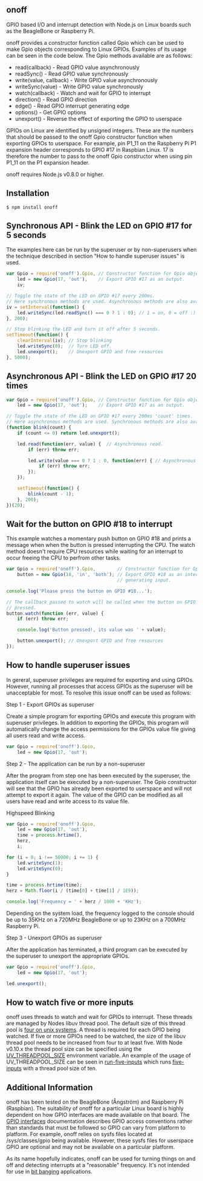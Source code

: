 ## onoff

GPIO based I/O and interrupt detection with Node.js on Linux boards such as the
BeagleBone or Raspberry Pi.

onoff provides a constructor function called Gpio which can be used to make
Gpio objects corresponding to Linux GPIOs. Examples of its usage can be seen in
the code below. The Gpio methods available are as follows:

  * read(callback) - Read GPIO value asynchronously
  * readSync() - Read GPIO value synchronously
  * write(value, callback) - Write GPIO value asynchronously
  * writeSync(value) - Write GPIO value synchronously
  * watch(callback) - Watch and wait for GPIO to interrupt
  * direction() - Read GPIO direction
  * edge() - Read GPIO interrupt generating edge
  * options() - Get GPIO options
  * unexport() - Reverse the effect of exporting the GPIO to userspace

GPIOs on Linux are identified by unsigned integers. These are the numbers that
should be passed to the onoff Gpio constructor function when exporting GPIOs
to userspace. For example, pin P1_11 on the Raspberry Pi P1 expansion header
corresponds to GPIO #17 in Raspbian Linux. 17 is therefore the number to pass
to the onoff Gpio constructor when using pin P1_11 on the P1 expansion header.

onoff requires Node.js v0.8.0 or higher.

## Installation

    $ npm install onoff

## Synchronous API - Blink the LED on GPIO #17 for 5 seconds

The examples here can be run by the superuser or by non-superusers when the
technique described in section "How to handle superuser issues" is used.

```js
var Gpio = require('onoff').Gpio, // Constructor function for Gpio objects.
    led = new Gpio(17, 'out'),    // Export GPIO #17 as an output.
    iv;

// Toggle the state of the LED on GPIO #17 every 200ms.
// Here synchronous methods are used. Asynchronous methods are also available.
iv = setInterval(function() {
    led.writeSync(led.readSync() === 0 ? 1 : 0); // 1 = on, 0 = off :)
}, 200);

// Stop blinking the LED and turn it off after 5 seconds.
setTimeout(function() {
    clearInterval(iv); // Stop blinking
    led.writeSync(0);  // Turn LED off.
    led.unexport();    // Unexport GPIO and free resources
}, 5000);
```

## Asynchronous API - Blink the LED on GPIO #17 20 times

```js
var Gpio = require('onoff').Gpio, // Constructor function for Gpio objects.
    led = new Gpio(17, 'out');    // Export GPIO #17 as an output.

// Toggle the state of the LED on GPIO #17 every 200ms 'count' times.
// Here asynchronous methods are used. Synchronous methods are also available.
(function blink(count) {
    if (count <= 0) return led.unexport();

    led.read(function(err, value) {  // Asynchronous read.
        if (err) throw err;

        led.write(value === 0 ? 1 : 0, function(err) { // Asynchronous write.
            if (err) throw err;
        });
    });

    setTimeout(function() {
        blink(count - 1);
    }, 200);
})(20);
```

## Wait for the button on GPIO #18 to interrupt

This example watches a momentary push button on GPIO #18 and prints a message
when when the button is pressed interrupting the CPU. The watch method doesn't
require CPU resources while waiting for an interrupt to occur freeing the CPU
to perfrom other tasks.

```js
var Gpio = require('onoff').Gpio,        // Constructor function for Gpio objects.
    button = new Gpio(18, 'in', 'both'); // Export GPIO #18 as an interrupt
                                         // generating input.

console.log('Please press the button on GPIO #18...');

// The callback passed to watch will be called when the button on GPIO #18 is
// pressed. 
button.watch(function (err, value) {
    if (err) throw err;

    console.log('Button pressed!, its value was ' + value);

    button.unexport(); // Unexport GPIO and free resources
});
```

## How to handle superuser issues

In gereral, superuser privileges are required for exporting and using GPIOs.
However, running all processes that access GPIOs as the superuser will be
unacceptable for most. To resolve this issue onoff can be used as follows:

Step 1 - Export GPIOs as superuser

Create a simple program for exporting GPIOs and execute this program with
superuser privileges. In addition to exporting the GPIOs, this program will
automatically change the access permissions for the GPIOs value file giving
all users read and write access.

```js
var Gpio = require('onoff').Gpio,
    led = new Gpio(17, 'out');
```

Step 2 - The application can be run by a non-superuser

After the program from step one has been executed by the superuser, the
application itself can be executed by a non-superuser. The Gpio constructor
will see that the GPIO has already been exported to userspace and will not
attempt to export it again. The value of the GPIO can be modified as all
users have read and write access to its value file.

Highspeed Blinking

```js
var Gpio = require('onoff').Gpio,
    led = new Gpio(17, 'out'),
    time = process.hrtime(),
    herz,
    i;

for (i = 0; i !== 50000; i += 1) {
    led.writeSync(1);
    led.writeSync(0);
}

time = process.hrtime(time);
herz = Math.floor(i / (time[0] + time[1] / 1E9));

console.log('Frequency = ' + herz / 1000 + 'KHz');
```

Depending on the system load, the frequency logged to the console should be up
to 35KHz on a 720MHz BeagleBone or up to 23KHz on a 700MHz Raspberry Pi.

Step 3 - Unexport GPIOs as superuser

After the application has terminated, a third program can be executed by the
superuser to unexport the appropriate GPIOs.

```js
var Gpio = require('onoff').Gpio,
    led = new Gpio(17, 'out');

led.unexport();
```

## How to watch five or more inputs

onoff uses threads to watch and wait for GPIOs to interrupt. These threads are
managed by Nodes libuv thread pool. The default size of this thread pool is
[four on unix systems](https://github.com/joyent/libuv/blob/v0.10.8/src/unix/threadpool.c#L32).
A thread is required for each GPIO being watched. If five or more GPIOs need to
be watched, the size of the libuv thread pool needs to be increased from four
to at least five. With Node v0.10.x the thread pool size can be specified using
the [UV_THREADPOOL_SIZE](https://github.com/joyent/libuv/blob/v0.10.8/src/unix/threadpool.c#L99)
environment variable. An example of the usage of UV_THREADPOOL_SIZE can be seen in
[run-five-inputs](https://github.com/fivdi/onoff/blob/master/test/run-five-inputs)
which runs [five-inputs](https://github.com/fivdi/onoff/blob/master/test/five-inputs.js)
with a thread pool size of ten.

## Additional Information

onoff has been tested on the BeagleBone (Ångström) and Raspberry Pi (Raspbian).
The suitability of onoff for a particular Linux board is highly dependent on
how GPIO interfaces are made available on that board. The
[GPIO interfaces](http://www.kernel.org/doc/Documentation/gpio.txt)
documentation describes GPIO access conventions rather than standards that must
be followed so GPIO can vary from platform to platform. For example, onoff
relies on sysfs files located at /sys/classes/gpio being available. However,
these sysfs files for userspace GPIO are optional and may not be available on a
particular platform.

As its name hopefully indicates, onoff can be used for turning things on and
off and detecting interrupts at a "reasonable" frequency. It's not intended for
use in [bit banging](http://en.wikipedia.org/wiki/Bit_banging) applications.

